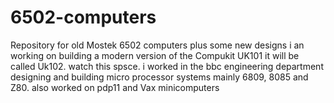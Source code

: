 # 6502-computers
Repository for old Mostek 6502 computers plus some new designs
i an working on building a modern version of the Compukit UK101
it will be called Uk102. watch this spsce.
i worked in the bbc engineering department designing and building micro processor systems
mainly 6809, 8085 and Z80. also worked on pdp11 and Vax minicomputers
